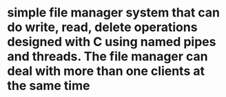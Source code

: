 # simple file manager system that can do write, read, delete operations designed with C using named pipes and threads. The file manager can deal with more than one clients at the same time
